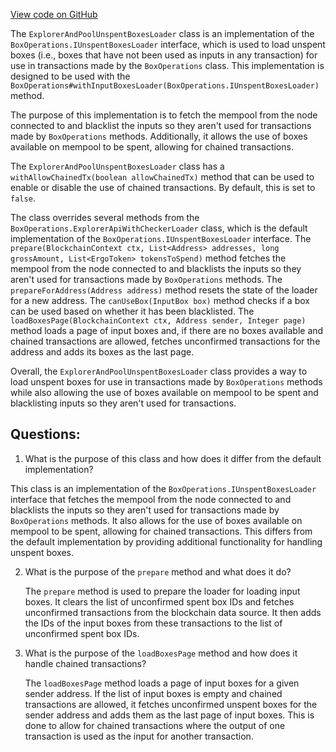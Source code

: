 [View code on GitHub](https://github.com/ergoplatform/ergo-appkit/lib-api/src/main/java/org/ergoplatform/appkit/ExplorerAndPoolUnspentBoxesLoader.java)

The `ExplorerAndPoolUnspentBoxesLoader` class is an implementation of the `BoxOperations.IUnspentBoxesLoader` interface, which is used to load unspent boxes (i.e., boxes that have not been used as inputs in any transaction) for use in transactions made by the `BoxOperations` class. This implementation is designed to be used with the `BoxOperations#withInputBoxesLoader(BoxOperations.IUnspentBoxesLoader)` method.

The purpose of this implementation is to fetch the mempool from the node connected to and blacklist the inputs so they aren't used for transactions made by `BoxOperations` methods. Additionally, it allows the use of boxes available on mempool to be spent, allowing for chained transactions.

The `ExplorerAndPoolUnspentBoxesLoader` class has a `withAllowChainedTx(boolean allowChainedTx)` method that can be used to enable or disable the use of chained transactions. By default, this is set to `false`.

The class overrides several methods from the `BoxOperations.ExplorerApiWithCheckerLoader` class, which is the default implementation of the `BoxOperations.IUnspentBoxesLoader` interface. The `prepare(BlockchainContext ctx, List<Address> addresses, long grossAmount, List<ErgoToken> tokensToSpend)` method fetches the mempool from the node connected to and blacklists the inputs so they aren't used for transactions made by `BoxOperations` methods. The `prepareForAddress(Address address)` method resets the state of the loader for a new address. The `canUseBox(InputBox box)` method checks if a box can be used based on whether it has been blacklisted. The `loadBoxesPage(BlockchainContext ctx, Address sender, Integer page)` method loads a page of input boxes and, if there are no boxes available and chained transactions are allowed, fetches unconfirmed transactions for the address and adds its boxes as the last page.

Overall, the `ExplorerAndPoolUnspentBoxesLoader` class provides a way to load unspent boxes for use in transactions made by `BoxOperations` methods while also allowing the use of boxes available on mempool to be spent and blacklisting inputs so they aren't used for transactions.
## Questions: 
 1. What is the purpose of this class and how does it differ from the default implementation?
   
   This class is an implementation of the `BoxOperations.IUnspentBoxesLoader` interface that fetches the mempool from the node connected to and blacklists the inputs so they aren't used for transactions made by `BoxOperations` methods. It also allows for the use of boxes available on mempool to be spent, allowing for chained transactions. This differs from the default implementation by providing additional functionality for handling unspent boxes.

2. What is the purpose of the `prepare` method and what does it do?
   
   The `prepare` method is used to prepare the loader for loading input boxes. It clears the list of unconfirmed spent box IDs and fetches unconfirmed transactions from the blockchain data source. It then adds the IDs of the input boxes from these transactions to the list of unconfirmed spent box IDs.

3. What is the purpose of the `loadBoxesPage` method and how does it handle chained transactions?
   
   The `loadBoxesPage` method loads a page of input boxes for a given sender address. If the list of input boxes is empty and chained transactions are allowed, it fetches unconfirmed unspent boxes for the sender address and adds them as the last page of input boxes. This is done to allow for chained transactions where the output of one transaction is used as the input for another transaction.